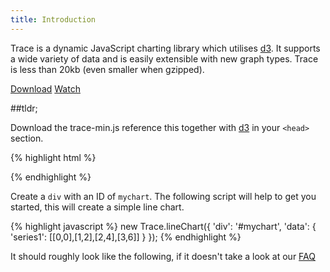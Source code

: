 ```yaml
---
title: Introduction
---
```


Trace is a dynamic JavaScript charting library which utilises <a href="http://d3js.org">d3</a>. It supports a wide variety of data and is easily extensible with new graph types. Trace is less than 20kb (even smaller when gzipped).

<a class="github-button" href="https://raw.githubusercontent.com/datasift/trace/master/trace-min.js" data-style="mega" aria-label="Download ntkme/github-buttons on GitHub">Download</a>
<a class="github-button" href="https://github.com/datasift/trace" data-style="mega" aria-label="Watch datasift/trace on GitHub">Watch</a>

<!-- Place this tag right after the last button or just before your close body tag. -->
<script async defer id="github-bjs" src="https://buttons.github.io/buttons.js"></script>

##tldr;

Download the trace-min.js reference this together with <a href="http://d3js.org">d3</a> in your `<head>` section. 

{% highlight html %}
<!-- D3 loaded from CDN recommended by d3js.org -->
<script type="text/javascript" src="https://cdnjs.cloudflare.com/ajax/libs/d3/3.5.5/d3.min.js" charset="utf-8"></script>
<script type="text/javascript" src="trace-min.js"></script>
{% endhighlight %}

Create a `div` with an ID of `mychart`. The following script will help to get you started, this will create a simple line chart.

{% highlight javascript %}
new Trace.lineChart({
  'div': '#mychart',
  'data': {
    'series1': [[0,0],[1,2],[2,4],[3,6]]
  }
});
{% endhighlight %}

It should roughly look like the following, if it doesn't take a look at our [FAQ](#faq)

<div id="mychart"></div>
<script type="text/javascript">
new Trace.lineChart({
  'div': '#mychart',
  'width': 695,
  'height': 200,
  'legend': false,
  'data': {
    'series1': [[0,0],[1,2],[2,4],[3,6]]
  }
});
</script>